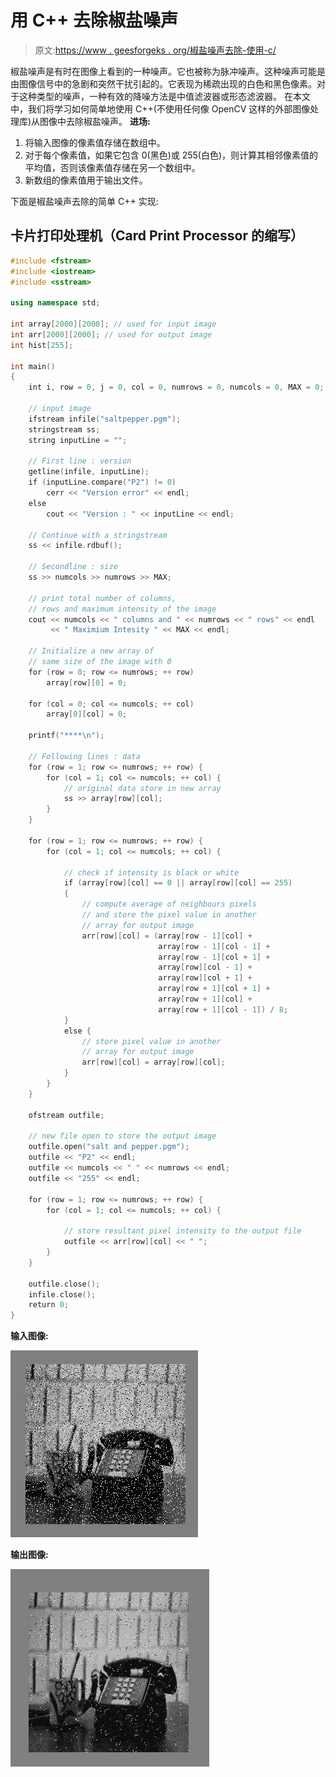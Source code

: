 # 用 C++ 去除椒盐噪声

> 原文:[https://www . geesforgeks . org/椒盐噪声去除-使用-c/](https://www.geeksforgeeks.org/salt-and-pepper-noise-removal-using-c/)

椒盐噪声是有时在图像上看到的一种噪声。它也被称为脉冲噪声。这种噪声可能是由图像信号中的急剧和突然干扰引起的。它表现为稀疏出现的白色和黑色像素。对于这种类型的噪声，一种有效的降噪方法是中值滤波器或形态滤波器。
在本文中，我们将学习如何简单地使用 C++(不使用任何像 OpenCV 这样的外部图像处理库)从图像中去除椒盐噪声。
**进场:**

1.  将输入图像的像素值存储在数组中。
2.  对于每个像素值，如果它包含 0(黑色)或 255(白色)，则计算其相邻像素值的平均值，否则该像素值存储在另一个数组中。
3.  新数组的像素值用于输出文件。

下面是椒盐噪声去除的简单 C++ 实现:

## 卡片打印处理机（Card Print Processor 的缩写）

```cpp
#include <fstream>
#include <iostream>
#include <sstream>

using namespace std;

int array[2000][2000]; // used for input image
int arr[2000][2000]; // used for output image
int hist[255];

int main()
{
    int i, row = 0, j = 0, col = 0, numrows = 0, numcols = 0, MAX = 0;

    // input image
    ifstream infile("saltpepper.pgm");
    stringstream ss;
    string inputLine = "";

    // First line : version
    getline(infile, inputLine);
    if (inputLine.compare("P2") != 0)
        cerr << "Version error" << endl;
    else
        cout << "Version : " << inputLine << endl;

    // Continue with a stringstream
    ss << infile.rdbuf();

    // Secondline : size
    ss >> numcols >> numrows >> MAX;

    // print total number of columns,
    // rows and maximum intensity of the image
    cout << numcols << " columns and " << numrows << " rows" << endl
         << " Maximium Intesity " << MAX << endl;

    // Initialize a new array of
    // same size of the image with 0
    for (row = 0; row <= numrows; ++ row)
        array[row][0] = 0;

    for (col = 0; col <= numcols; ++ col)
        array[0][col] = 0;

    printf("****\n");

    // Following lines : data
    for (row = 1; row <= numrows; ++ row) {
        for (col = 1; col <= numcols; ++ col) {
            // original data store in new array
            ss >> array[row][col];
        }
    }

    for (row = 1; row <= numrows; ++ row) {
        for (col = 1; col <= numcols; ++ col) {

            // check if intensity is black or white
            if (array[row][col] == 0 || array[row][col] == 255)
            {
                // compute average of neighbours pixels
                // and store the pixel value in another
                // array for output image
                arr[row][col] = (array[row - 1][col] +
                                 array[row - 1][col - 1] +
                                 array[row - 1][col + 1] +
                                 array[row][col - 1] +
                                 array[row][col + 1] +
                                 array[row + 1][col + 1] +
                                 array[row + 1][col] +
                                 array[row + 1][col - 1]) / 8;
            }
            else {
                // store pixel value in another
                // array for output image
                arr[row][col] = array[row][col];
            }
        }
    }

    ofstream outfile;

    // new file open to store the output image
    outfile.open("salt and pepper.pgm");
    outfile << "P2" << endl;
    outfile << numcols << " " << numrows << endl;
    outfile << "255" << endl;

    for (row = 1; row <= numrows; ++ row) {
        for (col = 1; col <= numcols; ++ col) {

            // store resultant pixel intensity to the output file
            outfile << arr[row][col] << " ";
        }
    }

    outfile.close();
    infile.close();
    return 0;
}
```

**输入图像:**

![](img/37f0700ec72a22a31873e0348125cba3.png)

**输出图像:**

![](img/ddda37f8a71e840c98a44838e4d9c19a.png)